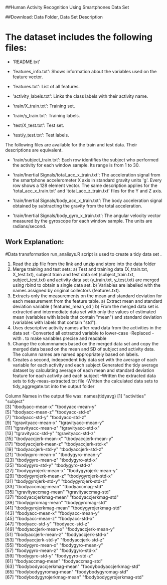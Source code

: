 

##Human Activity Recognition Using Smartphones Data Set



##Download: Data Folder, Data Set Description
 

The dataset includes the following files:
=========================================

- 'README.txt'

- 'features_info.txt': Shows information about the variables used on the feature vector.

- 'features.txt': List of all features.

- 'activity_labels.txt': Links the class labels with their activity name.

- 'train/X_train.txt': Training set.

- 'train/y_train.txt': Training labels.

- 'test/X_test.txt': Test set.

- 'test/y_test.txt': Test labels.

The following files are available for the train and test data. Their descriptions are equivalent. 

- 'train/subject_train.txt': Each row identifies the subject who performed the activity for each window sample. Its range is from 1 to 30. 

- 'train/Inertial Signals/total_acc_x_train.txt': The acceleration signal from the smartphone accelerometer X axis in standard gravity units 'g'. Every row shows a 128 element vector. The same description applies for the 'total_acc_x_train.txt' and 'total_acc_z_train.txt' files for the Y and Z axis. 

- 'train/Inertial Signals/body_acc_x_train.txt': The body acceleration signal obtained by subtracting the gravity from the total acceleration. 

- 'train/Inertial Signals/body_gyro_x_train.txt': The angular velocity vector measured by the gyroscope for each window sample. The units are radians/second. 


## Work Explanation:
#Data transformation
    run_analisys.R script is used to create a tidy data set .
   1.  Read the zip file from the link and unzip and store into the data folder
   2.  Merge training and test sets: 
        a) Test and training data (X_train.txt, X_test.txt), subject train and test data set (subject_train.txt, subject_test.txt) and activity data set (y_train.txt, y_test.txt) are merged using rbind to obtain a single data set. 
        b) Variables are labelled with the names assigned by original collectors (features.txt).
   2.   Extracts only the measurements on the mean and standard deviation for each measurement from the feature table. 
       a) Extract mean and standard deviation variable ( features_mean_sd )
       b) From the merged data set is extracted and intermediate data set with only the values of estimated mean (variables with labels that contain "mean") and standard deviation (variables with labels that contain "std").
   3.   Uses descriptive activity names after read data from the activities in the data set 
   -Converted all extracted variable to lower-case -Replaced - with . to make variables precise and readable 
   4.   Change the columnnames based on the merged data set and copy the merged data based on the mean and SD of subject and activity data. The column names are named appropriately based on labels.
   5.   Creates a second, independent tidy data set with the average of each variable for each activity and each subject
     Generated the tidy average dataset by calculating average of each mean and standard deviation feature for each activity and each subject -Written the extracted data sets to tidy-meas-extracted.txt file -Written the calculated data sets to tidy_aggregate.txt into the output folder


Column Names in the output file was:
names(tidyavg)
 [1] "activities"                "subject"                  
 [3] "tbodyacc-mean-x"           "tbodyacc-mean-y"          
 [5] "tbodyacc-mean-z"           "tbodyacc-std-x"           
 [7] "tbodyacc-std-y"            "tbodyacc-std-z"           
 [9] "tgravityacc-mean-x"        "tgravityacc-mean-y"       
[11] "tgravityacc-mean-z"        "tgravityacc-std-x"        
[13] "tgravityacc-std-y"         "tgravityacc-std-z"        
[15] "tbodyaccjerk-mean-x"       "tbodyaccjerk-mean-y"      
[17] "tbodyaccjerk-mean-z"       "tbodyaccjerk-std-x"       
[19] "tbodyaccjerk-std-y"        "tbodyaccjerk-std-z"       
[21] "tbodygyro-mean-x"          "tbodygyro-mean-y"         
[23] "tbodygyro-mean-z"          "tbodygyro-std-x"          
[25] "tbodygyro-std-y"           "tbodygyro-std-z"          
[27] "tbodygyrojerk-mean-x"      "tbodygyrojerk-mean-y"     
[29] "tbodygyrojerk-mean-z"      "tbodygyrojerk-std-x"      
[31] "tbodygyrojerk-std-y"       "tbodygyrojerk-std-z"      
[33] "tbodyaccmag-mean"          "tbodyaccmag-std"          
[35] "tgravityaccmag-mean"       "tgravityaccmag-std"       
[37] "tbodyaccjerkmag-mean"      "tbodyaccjerkmag-std"      
[39] "tbodygyromag-mean"         "tbodygyromag-std"         
[41] "tbodygyrojerkmag-mean"     "tbodygyrojerkmag-std"     
[43] "fbodyacc-mean-x"           "fbodyacc-mean-y"          
[45] "fbodyacc-mean-z"           "fbodyacc-std-x"           
[47] "fbodyacc-std-y"            "fbodyacc-std-z"           
[49] "fbodyaccjerk-mean-x"       "fbodyaccjerk-mean-y"      
[51] "fbodyaccjerk-mean-z"       "fbodyaccjerk-std-x"       
[53] "fbodyaccjerk-std-y"        "fbodyaccjerk-std-z"       
[55] "fbodygyro-mean-x"          "fbodygyro-mean-y"         
[57] "fbodygyro-mean-z"          "fbodygyro-std-x"          
[59] "fbodygyro-std-y"           "fbodygyro-std-z"          
[61] "fbodyaccmag-mean"          "fbodyaccmag-std"          
[63] "fbodybodyaccjerkmag-mean"  "fbodybodyaccjerkmag-std"  
[65] "fbodybodygyromag-mean"     "fbodybodygyromag-std"     
[67] "fbodybodygyrojerkmag-mean" "fbodybodygyrojerkmag-std" 
